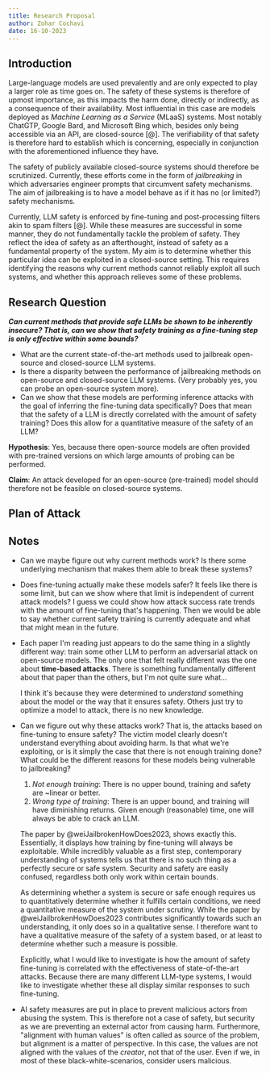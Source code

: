 ```yaml
---
title: Research Proposal
author: Zohar Cochavi
date: 16-10-2023
---
```


## Introduction

Large-language models are used prevalently and are only expected to play a
larger role as time goes on. The safety of these systems is therefore of upmost
importance, as this impacts the harm done, directly or indirectly, as a
consequence of their availability. Most influential in this case are models
deployed as _Machine Learning as a Service_ (MLaaS) systems. Most notably
ChatGTP, Google Bard, and Microsoft Bing which, besides only being accessible
via an API, are closed-source [@]. The verifiability of that safety is therefore
hard to establish which is concerning, especially in conjunction with the
aforementioned influence they have.

The safety of publicly available closed-source systems should therefore be
scrutinized. Currently, these efforts come in the form of _jailbreaking_ in
which adversaries engineer prompts that circumvent safety mechanisms. The aim of
jailbreaking is to have a model behave as if it has no (or limited?) safety
mechanisms.

Currently, LLM safety is enforced by fine-tuning and post-processing filters
akin to spam filters [@]. While these measures are successful in some manner,
they do not fundamentally tackle the problem of safety. They reflect the idea of
safety as an afterthought, instead of safety as a fundamental property of the
system. My aim is to determine whether this particular idea can be exploited in
a closed-source setting. This requires identifying the reasons  why current
methods cannot reliably exploit all such systems, and whether this approach
relieves some of these problems.

## Research Question

_**Can current methods that provide safe LLMs be shown to be inherently
insecure? That is, can we show that safety training as a fine-tuning step is
only effective within some bounds?**_

- What are the current state-of-the-art methods used to jailbreak open-source
   and closed-source LLM systems.
- Is there a disparity between the performance of jailbreaking methods on
   open-source and closed-source LLM systems. (Very probably yes, you can probe
   an open-source system more).
- Can we show that these models are performing inference attacks with the goal
  of inferring the fine-tuning data specifically? Does that mean that the safety
  of a LLM is directly correlated with the amount of safety training? Does this
  allow for a quantitative measure of the safety of an LLM?

<!-- An important distinction to make is between white- and black-box attacks. In
practice, I believe this distinction appears in the form of open- and
closed-source models respectively. In the context of this text, I will use the
terms open- and closed-source as follows: _Open-source_ models have publicly
available source code and pre-trained models, while _Closed-source_ models can
only be probed through APIs in a black-box setting. Closed-source then also
implies that models can only be probed in a limited manner. While open-source
models allow for near unlimited probing and fine-tuning of the attack method,
closed-source models require the adversary to deploy an effective attack with
limited samples. In this text, I will the _source_ and _box_ models
interchangeably, adhering to the definitions as given before. -->

**Hypothesis**: Yes, because there open-source models are often
provided with pre-trained versions on which large amounts of probing can be
performed.

**Claim**: An attack developed for an open-source (pre-trained) model should
therefore not be feasible on closed-source systems.

## Plan of Attack

## Notes

- Can we maybe figure out why current methods work? Is there some underlying
  mechanism that makes them able to break these systems?

- Does fine-tuning actually make these models safer? It feels like there is some
  limit, but can we show where that limit is independent of current attack
  models?  I guess we could show how attack success rate trends with the amount of
  fine-tuning that's happening. Then we would be able to say whether current
  safety training is currently adequate and what that might mean in the future.

- Each paper I'm reading just appears to do the same thing in a slightly
  different way: train some other LLM to perform an adversarial attack on
  open-source models. The only one that felt really different was the one about
  **time-based attacks**. There is something fundamentally different about that
  paper than the others, but I'm not quite sure what...

  I think it's because they were determined to _understand_ something about the
  model or the way that it ensures safety. Others just try to optimize a model
  to attack, there is no new knowledge.

- Can we figure out why these attacks work? That is, the attacks based on
  fine-tuning to ensure safety? The victim model clearly doesn't understand
  everything about avoiding harm. Is that what we're exploiting, or is it simply
  the case that there is not enough training done? What could be the different
  reasons for these models being vulnerable to jailbreaking?

  1. _Not enough training_: There is no upper bound, training and safety are
     ~linear or better.
  2. _Wrong type of training_: There is an upper bound, and training will have
     diminishing returns. Given enough (reasonable) time, one will always be
     able to crack an LLM.

  The paper by @weiJailbrokenHowDoes2023, shows exactly this. Essentially, it
  displays how training by fine-tuning will always be exploitable. While
  incredibly valuable as a first step, contemporary understanding of systems
  tells us that there is no such thing as a perfectly secure or safe system.
  Security and safety are easily confused, regardless both only work within
  certain bounds.
  
  As determining whether a system is secure or safe enough requires us to
  quantitatively determine whether it fulfills certain conditions, we need a
  quantitative measure of the system under scrutiny. While the paper by
  @weiJailbrokenHowDoes2023 contributes significantly towards such an
  understanding, it only does so in a qualitative sense. I therefore want to
  have a qualitative measure of the safety of a system based, or at least to
  determine whether such a measure is possible.

  Explicitly, what I would like to investigate is how the amount of safety
  fine-tuning is correlated with the effectiveness of state-of-the-art attacks.
  Because there are many different LLM-type systems, I would like to investigate
  whether these all display similar responses to such fine-tuning.

- AI safety measures are put in place to prevent malicious actors from abusing
  the system. This is therefore not a case of safety, but security as we are
  preventing an external actor from causing harm. Furthermore, "alignment with
  human values" is often called as source of the problem, but alignment is a
  matter of perspective. In this case, the values are not aligned with the
  values of the _creator_, not that of the user. Even if we, in most of these
  black-white-scenarios, consider users malicious.
